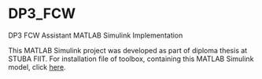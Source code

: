 # DP3_FCW
DP3 FCW Assistant MATLAB Simulink Implementation

This MATLAB Simulink project was developed as part of diploma thesis at STUBA FIIT.
For installation file of toolbox, containing this MATLAB Simulink model, click [here](https://github.com/AdamGajdos/DP3_Toolbox). 
